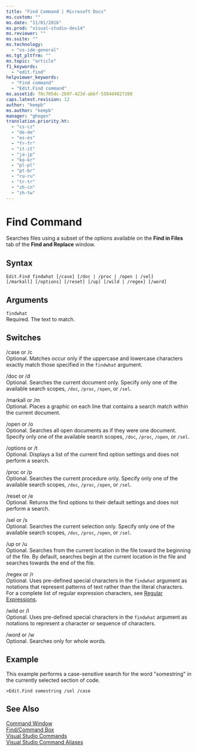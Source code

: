 ```yaml
---
title: "Find Command | Microsoft Docs"
ms.custom: ""
ms.date: "11/01/2016"
ms.prod: "visual-studio-dev14"
ms.reviewer: ""
ms.suite: ""
ms.technology: 
  - "vs-ide-general"
ms.tgt_pltfrm: ""
ms.topic: "article"
f1_keywords: 
  - "edit.find"
helpviewer_keywords: 
  - "Find command"
  - "Edit.Find command"
ms.assetid: f0c705dc-2b97-423d-abbf-5584d4827208
caps.latest.revision: 12
author: "kempb"
ms.author: "kempb"
manager: "ghogen"
translation.priority.ht: 
  - "cs-cz"
  - "de-de"
  - "es-es"
  - "fr-fr"
  - "it-it"
  - "ja-jp"
  - "ko-kr"
  - "pl-pl"
  - "pt-br"
  - "ru-ru"
  - "tr-tr"
  - "zh-cn"
  - "zh-tw"
---
```

# Find Command
Searches files using a subset of the options available on the **Find in Files** tab of the **Find and Replace** window.  
  
## Syntax  
  
```  
Edit.Find findwhat [/case] [/doc | /proc | /open | /sel]   
[/markall] [/options] [/reset] [/up] [/wild | /regex] [/word]  
```  
  
## Arguments  
 `findwhat`  
 Required. The text to match.  
  
## Switches  
 /case or /c  
 Optional. Matches occur only if the uppercase and lowercase characters exactly match those specified in the `findwhat` argument.  
  
 /doc or /d  
 Optional. Searches the current document only. Specify only one of the available search scopes, `/doc`, `/proc`, `/open`, or `/sel`.  
  
 /markall or /m  
 Optional. Places a graphic on each line that contains a search match within the current document.  
  
 /open or /o  
 Optional. Searches all open documents as if they were one document. Specify only one of the available search scopes, `/doc`, `/proc`, `/open`, or `/sel`.  
  
 /options or /t  
 Optional. Displays a list of the current find option settings and does not perform a search.  
  
 /proc or /p  
 Optional. Searches the current procedure only. Specify only one of the available search scopes, `/doc`, `/proc`, `/open`, or `/sel`.  
  
 /reset or /e  
 Optional. Returns the find options to their default settings and does not perform a search.  
  
 /sel or /s  
 Optional. Searches the current selection only. Specify only one of the available search scopes, `/doc`, `/proc`, `/open`, or `/sel`.  
  
 /up or /u  
 Optional. Searches from the current location in the file toward the beginning of the file. By default, searches begin at the current location in the file and searches towards the end of the file.  
  
 /regex or /r  
 Optional. Uses pre-defined special characters in the `findwhat` argument as notations that represent patterns of text rather than the literal characters. For a complete list of regular expression characters, see [Regular Expressions](../../ide/using-regular-expressions-in-visual-studio.md).  
  
 /wild or /l  
 Optional. Uses pre-defined special characters in the `findwhat` argument as notations to represent a character or sequence of characters.  
  
 /word or /w  
 Optional. Searches only for whole words.  
  
## Example  
 This example performs a case-sensitive search for the word "somestring" in the currently selected section of code.  
  
```  
>Edit.Find somestring /sel /case  
```  
  
## See Also  
 [Command Window](../../ide/reference/command-window.md)   
 [Find/Command Box](../../ide/find-command-box.md)   
 [Visual Studio Commands](../../ide/reference/visual-studio-commands.md)   
 [Visual Studio Command Aliases](../../ide/reference/visual-studio-command-aliases.md)